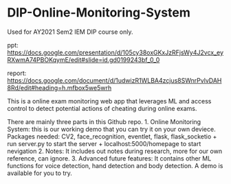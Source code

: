 # DIP-Online-Monitoring-System
Used for AY2021 Sem2 IEM DIP course only.

ppt: https://docs.google.com/presentation/d/105cy38oxGKxJzRFjsWy4J2vcx_eyRXwmA74PBOKqymE/edit#slide=id.gd0199243bf_0_0

report: https://docs.google.com/document/d/1udwizR1WLBA4zcjus8SWnrPvlvDAH8Rd/edit#heading=h.mfbox5we5wrh

This is a online exam monitoring web app that leverages ML and access control to detect potential actions of cheating during online exams. 

There are mainly three parts in this Github repo.
	1. Online Monitoring System: this is our working demo that you can try it on your own deviece.
		Packages needed: CV2, face_recognition, eventlet, flask, flask_socketio
		+ run server.py to start the server
		+ localhost:5000/homepage to start nevigation 
	2. Notes: It includes out notes during research, more for our own reference, can ignore.
	3. Advanced future features: It contains other ML functions for voice detection, hand detection and body detection. A demo is available for you to try.



		 
